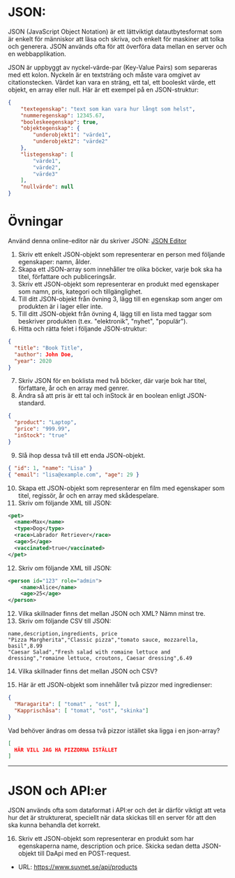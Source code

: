 
# JSON:
JSON (JavaScript Object Notation) är ett lättviktigt datautbytesformat som är enkelt för människor att läsa och skriva, och enkelt för maskiner att tolka och generera. JSON används ofta för att överföra data mellan en server och en webbapplikation.

JSON är uppbyggt av nyckel-värde-par (Key-Value Pairs) som separeras med ett kolon. 
Nyckeln är en textsträng och måste vara omgivet av citationstecken.
Värdet kan vara en sträng, ett tal, ett booleskt värde, ett objekt, en array eller null. Här är ett exempel på en JSON-struktur:

```json
{
    "textegenskap": "text som kan vara hur långt som helst",
    "nummeregenskap": 12345.67,
    "booleskeegenskap": true,
    "objektegenskap": {
        "underobjekt1": "värde1",
        "underobjekt2": "värde2"
    },
    "listegenskap": [
        "värde1",
        "värde2",
        "värde3"
    ],
    "nullvärde": null
}
```

# Övningar

Använd denna online-editor när du skriver JSON: [JSON Editor](https://jsoneditoronline.org/#left=local.weguje)

1. Skriv ett enkelt JSON-objekt som representerar en person med följande egenskaper: namn, ålder.
2. Skapa ett JSON-array som innehåller tre olika böcker, varje bok ska ha titel, författare och publiceringsår.
3. Skriv ett JSON-objekt som representerar en produkt med egenskaper som namn, pris, kategori och tillgänglighet.
4. Till ditt JSON-objekt från övning 3, lägg till en egenskap som anger om produkten är i lager eller inte.
5. Till ditt JSON-objekt från övning 4, lägg till en lista med taggar som beskriver produkten (t.ex. "elektronik", "nyhet", "populär").
6. Hitta och rätta felet i följande JSON-struktur:
```json
{
  "title": "Book Title",
  "author": John Doe,
  "year": 2020
}
```
7. Skriv JSON för en boklista med två böcker, där varje bok har titel, författare, år och en array med genrer.
8. Ändra så att pris är ett tal och inStock är en boolean enligt JSON-standard.
```json
{
  "product": "Laptop",
  "price": "999.99",
  "inStock": "true"
}
```
9. Slå ihop dessa två till ett enda JSON-objekt.
```json
{ "id": 1, "name": "Lisa" }
{ "email": "lisa@example.com", "age": 29 }
```
10. Skapa ett JSON-objekt som representerar en film med egenskaper som titel, regissör, år och en array med skådespelare.
11. Skriv om följande XML till JSON:
```xml
<pet>
  <name>Max</name>
  <type>Dog</type>
  <race>Labrador Retriever</race>
  <age>5</age>
  <vaccinated>true</vaccinated>
</pet>
```
12. Skriv om följande XML till JSON:
```xml
<person id="123" role="admin">
    <name>Alice</name>
    <age>25</age>
</person>
```
12. Vilka skillnader finns det mellan JSON och XML? Nämn minst tre.
13. Skriv om följande CSV till JSON:
```csv
name,description,ingredients, price
"Pizza Margherita","Classic pizza","tomato sauce, mozzarella, basil",8.99
"Caesar Salad","Fresh salad with romaine lettuce and dressing","romaine lettuce, croutons, Caesar dressing",6.49
```
14. Vilka skillnader finns det mellan JSON och CSV?

15. Här är ett JSON-objekt som innehåller två pizzor med ingredienser:
```json
{
  "Maragarita": [ "tomat" , "ost" ],
  "Kapprischåsa": [ "tomat", "ost", "skinka"] 
}
```
Vad behöver ändras om dessa två pizzor istället ska ligga i en json-array?
```json
[
  HÄR VILL JAG HA PIZZORNA ISTÄLLET
]
```

-------

# JSON och API:er

JSON används ofta som dataformat i API:er och det är därför viktigt att veta hur det är strukturerat, speciellt när data skickas till en server för att den ska kunna behandla det korrekt.

16. Skriv ett JSON-objekt som representerar en produkt som har egenskaperna 
name, description och price. Skicka sedan detta JSON-objekt till DaApi med en POST-request.
* URL: https://www.suvnet.se/api/products
